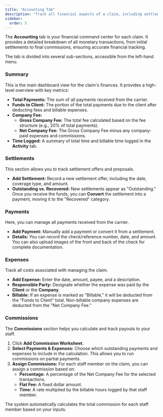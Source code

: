 ```yaml
---
title: "Accounting Tab"
description: "Track all financial aspects of a claim, including settlements, payments, expenses, and commissions."
sidebar:
  order: 5
---
```


The **Accounting** tab is your financial command center for each claim. It provides a detailed breakdown of all monetary transactions, from initial settlements to final commissions, ensuring accurate financial tracking.

The tab is divided into several sub-sections, accessible from the left-hand menu.

### Summary

This is the main dashboard view for the claim's finances. It provides a high-level overview with key metrics:
- **Total Payments:** The sum of all payments received from the carrier.
- **Funds to Client:** The portion of the total payments due to the client after deducting fees and billable expenses.
- **Company Fee:**
    - **Gross Company Fee:** The total fee calculated based on the fee structure (e.g., 20% of total payments).
    - **Net Company Fee:** The Gross Company Fee minus any company-paid expenses and commissions.
- **Time Logged:** A summary of total time and billable time logged in the **Activity** tab.

### Settlements

This section allows you to track settlement offers and proposals.
- **Add Settlement:** Record a new settlement offer, including the date, coverage type, and amount.
- **Outstanding vs. Recovered:** New settlements appear as "Outstanding." Once you receive the funds, you can **Convert** the settlement into a payment, moving it to the "Recovered" category.

### Payments

Here, you can manage all payments received from the carrier.
- **Add Payment:** Manually add a payment or convert it from a settlement.
- **Details:** You can record the check/reference number, date, and amount. You can also upload images of the front and back of the check for complete documentation.

### Expenses

Track all costs associated with managing the claim.
- **Add Expense:** Enter the date, amount, payee, and a description.
- **Responsible Party:** Designate whether the expense was paid by the **Client** or the **Company**.
- **Billable:** If an expense is marked as "Billable," it will be deducted from the "Funds to Client" total. Non-billable company expenses are deducted from the "Net Company Fee."

### Commissions

The **Commissions** section helps you calculate and track payouts to your staff.
1.  Click **Add Commission Worksheet**.
2.  **Select Payments & Expenses:** Choose which outstanding payments and expenses to include in the calculation. This allows you to run commissions on partial payments.
3.  **Assign Commissions:** For each staff member on the claim, you can assign a commission based on:
    - **Percentage:** A percentage of the Net Company Fee for the selected transactions.
    - **Flat Fee:** A fixed dollar amount.
    - **Time:** A rate multiplied by the billable hours logged by that staff member.

The system automatically calculates the total commission for each staff member based on your inputs.
